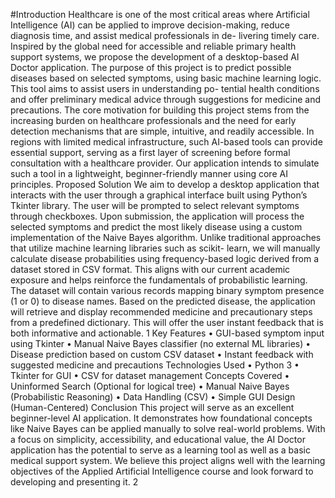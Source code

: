 #Introduction
Healthcare is one of the most critical areas where Artificial Intelligence (AI) can be applied
to improve decision-making, reduce diagnosis time, and assist medical professionals in de-
livering timely care. Inspired by the global need for accessible and reliable primary health
support systems, we propose the development of a desktop-based AI Doctor application.
The purpose of this project is to predict possible diseases based on selected symptoms,
using basic machine learning logic. This tool aims to assist users in understanding po-
tential health conditions and offer preliminary medical advice through suggestions for
medicine and precautions.
The core motivation for building this project stems from the increasing burden on
healthcare professionals and the need for early detection mechanisms that are simple,
intuitive, and readily accessible. In regions with limited medical infrastructure, such
AI-based tools can provide essential support, serving as a first layer of screening before
formal consultation with a healthcare provider. Our application intends to simulate such
a tool in a lightweight, beginner-friendly manner using core AI principles.
Proposed Solution
We aim to develop a desktop application that interacts with the user through a graphical
interface built using Python’s Tkinter library. The user will be prompted to select relevant
symptoms through checkboxes. Upon submission, the application will process the selected
symptoms and predict the most likely disease using a custom implementation of the Naive
Bayes algorithm.
Unlike traditional approaches that utilize machine learning libraries such as scikit-
learn, we will manually calculate disease probabilities using frequency-based logic derived
from a dataset stored in CSV format. This aligns with our current academic exposure
and helps reinforce the fundamentals of probabilistic learning. The dataset will contain
various records mapping binary symptom presence (1 or 0) to disease names.
Based on the predicted disease, the application will retrieve and display recommended
medicine and precautionary steps from a predefined dictionary. This will offer the user
instant feedback that is both informative and actionable.
1
Key Features
• GUI-based symptom input using Tkinter
• Manual Naive Bayes classifier (no external ML libraries)
• Disease prediction based on custom CSV dataset
• Instant feedback with suggested medicine and precautions
Technologies Used
• Python 3
• Tkinter for GUI
• CSV for dataset management
Concepts Covered
• Uninformed Search (Optional for logical tree)
• Manual Naive Bayes (Probabilistic Reasoning)
• Data Handling (CSV)
• Simple GUI Design (Human-Centered)
Conclusion
This project will serve as an excellent beginner-level AI application. It demonstrates
how foundational concepts like Naive Bayes can be applied manually to solve real-world
problems. With a focus on simplicity, accessibility, and educational value, the AI Doctor
application has the potential to serve as a learning tool as well as a basic medical support
system.
We believe this project aligns well with the learning objectives of the Applied Artificial
Intelligence course and look forward to developing and presenting it.
2
